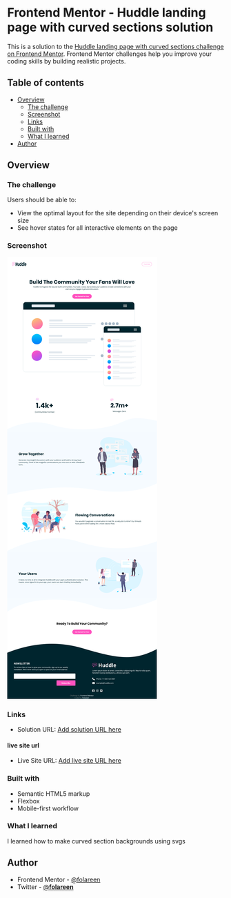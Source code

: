 # Frontend Mentor - Huddle landing page with curved sections solution

This is a solution to the [Huddle landing page with curved sections challenge on Frontend Mentor](https://www.frontendmentor.io/challenges/huddle-landing-page-with-curved-sections-5ca5ecd01e82137ec91a50f2). Frontend Mentor challenges help you improve your coding skills by building realistic projects. 

## Table of contents

- [Overview](#overview)
  - [The challenge](#the-challenge)
  - [Screenshot](#screenshot)
  - [Links](#links)
  - [Built with](#built-with)
  - [What I learned](#what-i-learned)
- [Author](#author)

## Overview

### The challenge

Users should be able to:

- View the optimal layout for the site depending on their device's screen size
- See hover states for all interactive elements on the page

### Screenshot

![](screenshot.png)



### Links

- Solution URL: [Add solution URL here](https://www.frontendmentor.io/challenges/huddle-landing-page-with-curved-sections-5ca5ecd01e82137ec91a50f2/hub/responsive-landing-page-using-css-flexbox-and-media-queries-Sy_CpWmV9)

#### live site url
- Live Site URL: [Add live site URL here](https://huddle-landing-page12.netlify.app/)


### Built with

- Semantic HTML5 markup
- Flexbox
- Mobile-first workflow

### What I learned

I learned how to make curved section backgrounds using svgs


## Author
- Frontend Mentor - [@folareen](https://www.frontendmentor.io/profile/folareen)
- Twitter - [@__folareen__](https://www.twitter.com/_folareen_)